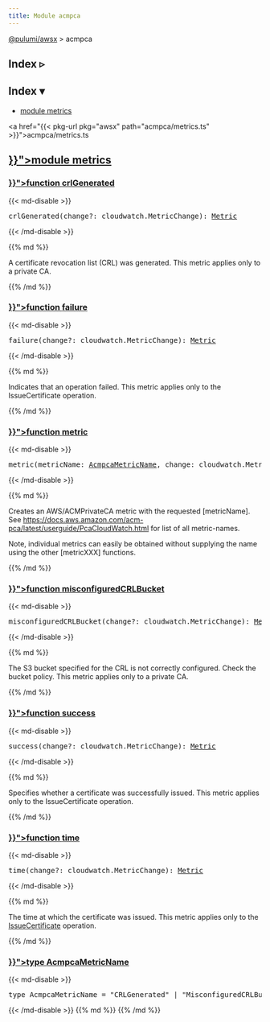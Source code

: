 ```yaml
---
title: Module acmpca
---
```


<!-- WARNING: this page was generated by a tool. Do not edit it by hand. -->
<!-- To change it, please see https://github.com/pulumi/docs/tree/master/tools/tscdocgen. -->

<a href="../">@pulumi/awsx</a> &gt; acmpca

<div class="toggleVisible">
<div class="collapsed">
<h2 class="pdoc-module-header toggleButton" title="Click to show Index">Index ▹</h2>
</div>
<div class="expanded">
<h2 class="pdoc-module-header toggleButton" title="Click to hide Index">Index ▾</h2>
<div class="pdoc-module-contents">
<ul>
<li><a href="#metrics">module metrics</a></li>
</ul>

<a href="{{< pkg-url pkg="awsx" path="acmpca/metrics.ts" >}}">acmpca/metrics.ts</a> 
</div>
</div>
</div>


<h2 class="pdoc-module-header" id="metrics">
<a class="pdoc-member-name" href="{{< pkg-url pkg="awsx" path="acmpca/metrics.ts#L19" >}}">module <b>metrics</b></a>
</h2>
<div class="pdoc-module-contents">
<h3 class="pdoc-member-header" id="crlGenerated">
<a class="pdoc-child-name" href="{{< pkg-url pkg="awsx" path="acmpca/metrics.ts#L42" >}}">function <b>crlGenerated</b></a>
</h3>
<div class="pdoc-member-contents">

{{< md-disable >}}
<pre class="highlight"><span class='kd'></span>crlGenerated(change?: cloudwatch.MetricChange): <a href='#Metric'>Metric</a></pre>
{{< /md-disable >}}

{{% md %}}

A certificate revocation list (CRL) was generated. This metric applies only to a private CA.

{{% /md %}}
</div>
<h3 class="pdoc-member-header" id="failure">
<a class="pdoc-child-name" href="{{< pkg-url pkg="awsx" path="acmpca/metrics.ts#L74" >}}">function <b>failure</b></a>
</h3>
<div class="pdoc-member-contents">

{{< md-disable >}}
<pre class="highlight"><span class='kd'></span>failure(change?: cloudwatch.MetricChange): <a href='#Metric'>Metric</a></pre>
{{< /md-disable >}}

{{% md %}}

Indicates that an operation failed. This metric applies only to the IssueCertificate operation.

{{% /md %}}
</div>
<h3 class="pdoc-member-header" id="metric">
<a class="pdoc-child-name" href="{{< pkg-url pkg="awsx" path="acmpca/metrics.ts#L31" >}}">function <b>metric</b></a>
</h3>
<div class="pdoc-member-contents">

{{< md-disable >}}
<pre class="highlight"><span class='kd'></span>metric(metricName: <a href='#AcmpcaMetricName'>AcmpcaMetricName</a>, change: cloudwatch.MetricChange): <a href='#Metric'>Metric</a></pre>
{{< /md-disable >}}

{{% md %}}

Creates an AWS/ACMPrivateCA metric with the requested [metricName]. See
https://docs.aws.amazon.com/acm-pca/latest/userguide/PcaCloudWatch.html for list of all
metric-names.

Note, individual metrics can easily be obtained without supplying the name using the other
[metricXXX] functions.

{{% /md %}}
</div>
<h3 class="pdoc-member-header" id="misconfiguredCRLBucket">
<a class="pdoc-child-name" href="{{< pkg-url pkg="awsx" path="acmpca/metrics.ts#L50" >}}">function <b>misconfiguredCRLBucket</b></a>
</h3>
<div class="pdoc-member-contents">

{{< md-disable >}}
<pre class="highlight"><span class='kd'></span>misconfiguredCRLBucket(change?: cloudwatch.MetricChange): <a href='#Metric'>Metric</a></pre>
{{< /md-disable >}}

{{% md %}}

The S3 bucket specified for the CRL is not correctly configured. Check the bucket policy. This
metric applies only to a private CA.

{{% /md %}}
</div>
<h3 class="pdoc-member-header" id="success">
<a class="pdoc-child-name" href="{{< pkg-url pkg="awsx" path="acmpca/metrics.ts#L67" >}}">function <b>success</b></a>
</h3>
<div class="pdoc-member-contents">

{{< md-disable >}}
<pre class="highlight"><span class='kd'></span>success(change?: cloudwatch.MetricChange): <a href='#Metric'>Metric</a></pre>
{{< /md-disable >}}

{{% md %}}

Specifies whether a certificate was successfully issued. This metric applies only to the
IssueCertificate operation.

{{% /md %}}
</div>
<h3 class="pdoc-member-header" id="time">
<a class="pdoc-child-name" href="{{< pkg-url pkg="awsx" path="acmpca/metrics.ts#L59" >}}">function <b>time</b></a>
</h3>
<div class="pdoc-member-contents">

{{< md-disable >}}
<pre class="highlight"><span class='kd'></span>time(change?: cloudwatch.MetricChange): <a href='#Metric'>Metric</a></pre>
{{< /md-disable >}}

{{% md %}}

The time at which the certificate was issued. This metric applies only to the
[IssueCertificate](https://docs.aws.amazon.com/acm-pca/latest/APIReference/API_IssueCertificate.html)
operation.

{{% /md %}}
</div>
<h3 class="pdoc-member-header" id="AcmpcaMetricName">
<a class="pdoc-child-name" href="{{< pkg-url pkg="awsx" path="acmpca/metrics.ts#L20" >}}">type <b>AcmpcaMetricName</b></a>
</h3>
<div class="pdoc-member-contents">
{{< md-disable >}}
<pre class="highlight"><span class='kd'>type</span> AcmpcaMetricName = <span class='s2'>"CRLGenerated"</span> | <span class='s2'>"MisconfiguredCRLBucket"</span> | <span class='s2'>"Time"</span> | <span class='s2'>"Success"</span> | <span class='s2'>"Failure"</span>;</pre>
{{< /md-disable >}}
{{% md %}}
{{% /md %}}
</div>
</div>
